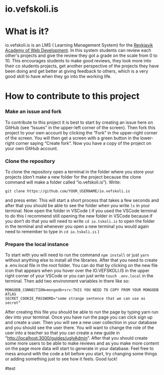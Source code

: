 # io.vefskoli.is

# What is it?

io.vefskoli.is is an LMS ( Learning Management System) for the [Reykjavik Academy of Web Development](https://en.tskoli.is/study-programme/reykjavik-academy-of-web-development/). In this system students can review each other's projects and give the review they got a grade on the scale from 0 to 10. This encourages students to make good reviews, they look more into their co students projects, get another perspective of the projects they have been doing and get better at giving feedback to others, which is a very good skill to have when they go into the working life.

# How to contribute to this project

### Make an issue and fork

To contribute to this project it is best to start by creating an issue here on GitHub (see “Issues” in the upper-left corner of the screen). Then fork this project to your own account by clicking the “Fork” in the upper-right corner of the screen. You will then get a screen with a green button in the lower-right corner saying “Create fork”. Now you have a copy of the project on your own GitHub account.

### Clone the repository

To clone the repository open a terminal in the folder where you store your projects (don’t make a new folder for the project because the clone command will make a folder called “io.vefskoli.is”). Write:

`git clone https://github.com/YOUR_USERNAME/io.vefskoli.is`

and press enter. This will start a short process that takes a few seconds and after that you should be able to see the folder when you write `ls` in your terminal. Now open the folder in VSCode ( if you used the VSCode terminal to do this I recommend still opening the new folder in VSCode because if you don’t do that you will need to write `cd io.tskoli.is` to open the folder in the terminal and whenever you open a new terminal you would again need to remember to type in `cd io.tskoli.is` )

### Prepare the local instance

To start with you will need to run the command `npm install` or just `yarn` without anything else to install all the libraries. After that you need to create a .env.local file in the root folder. You can do that by clicking on the new file icon that appears when you hover over the IO.VEFSKOLI.IS in the upper right corner of your VSCode or you can just write `touch .env.local` in the terminal. Then add two environment variables in there like so:

```
MONGODB_CONNECTION=mongodb+srv:THIS YOU NEED TO COPY FROM YOUR MONGODB ATLAS
SECRET_COOKIE_PASSWORD="some strange sentence that we can use as secret"
```

After creating this file you should be able to run the page by typing yarn run dev into your terminal. Once you have run the page you can click sign up and create a user. Then you will see a new user collection in your database and you should see the user there. You will want to change the role of the user into a teacher so that you can create a new guide in “[http://localhost:3000/guides/uglyAdmin](http://localhost:3000/guides/uglyAdmin)”. After that you should create some more users to be able to make reviews and as you make more content on the page more data will start to generate in your database. Feel free to mess around with the code a bit before you start, try changing some things or adding something just to see how it feels. Good luck!

#test
